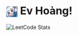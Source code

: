 # <img src="assets/gura_emote.png" width="30" style="vertical-align:middle;"/> Ev Hoàng!

![LeetCode Stats](https://leetcard.jacoblin.cool/EvHoang?theme=dark&font=Montserrat&ext=heatmap)
<!--
**Ev-Hoang/Ev-Hoang** is a ✨ _special_ ✨ repository because its `README.md` (this file) appears on your GitHub profile.

Here are some ideas to get you started:

- 🔭 I’m currently working on ...
- 🌱 I’m currently learning ...
- 👯 I’m looking to collaborate on ...
- 🤔 I’m looking for help with ...
- 💬 Ask me about ...
- 📫 How to reach me: ...
- 😄 Pronouns: ...
- ⚡ Fun fact: ...
-->
